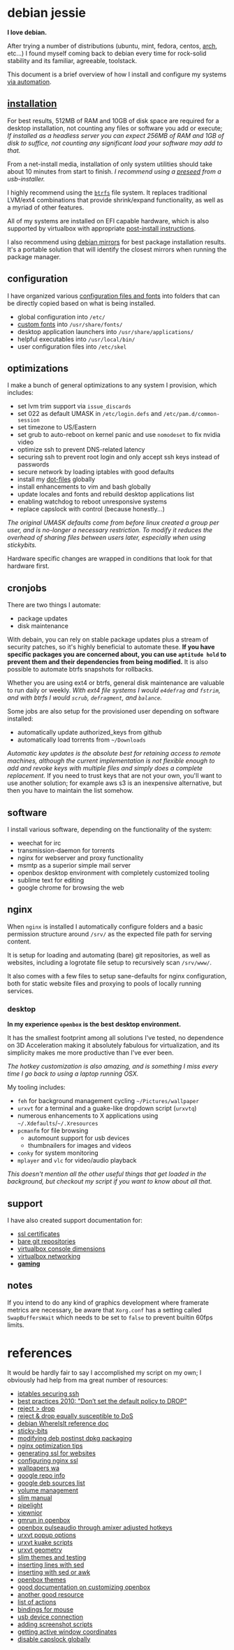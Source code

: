 
# debian jessie

**I love debian.**

After trying a number of distributions (ubuntu, mint, fedora, centos, [arch](../arch/readme.md), etc...) I found myself coming back to debian every time for rock-solid stability and its familiar, agreeable, toolstack.

This document is a brief overview of how I install and configure my systems [via automation](jessie.sh).


## [installation](#)

For best results, 512MB of RAM and 10GB of disk space are required for a desktop installation, not counting any files or software you add or execute; _If installed as a headless server you can expect 256MB of RAM and 1GB of disk to suffice, not counting any significant load your software may add to that._

From a net-install media, installation of only system utilities should take about 10 minutes from start to finish.  _I recommend using a [preseed](#) from a usb-installer._

I highly recommend using the [`btrfs`](software/btrfs.md) file system.  It replaces traditional LVM/ext4 combinations that provide shrink/expand functionality, as well as a myriad of other features.

All of my systems are installed on EFI capable hardware, which is also supported by virtualbox with appropriate [post-install instructions](virtualization/uefi-config.md).

I also recommend using [debian mirrors](http://http.debian.net/) for best package installation results.  It's a portable solution that will identify the closest mirrors when running the package manager.


## configuration

I have organized various [configuration files and fonts](data/) into folders that can be directly copied based on what is being installed.

- global configuration into `/etc/`
- [custom fonts](../software/fonts.md) into `/usr/share/fonts/`
- desktop application launchers into `/usr/share/applications/`
- helpful executables into `/usr/local/bin/`
- user configuration files into `/etc/skel`


## optimizations

I make a bunch of general optimizations to any system I provision, which includes:

- set lvm trim support via `issue_discards`
- set 022 as default UMASK in `/etc/login.defs` and `/etc/pam.d/common-session`
- set timezone to US/Eastern
- set grub to auto-reboot on kernel panic and use `nomodeset` to fix nvidia video
- optimize ssh to prevent DNS-related latency
- securing ssh to prevent root login and only accept ssh keys instead of passwords
- secure network by loading iptables with good defaults
- install my [dot-files](https://github.com/cdelorme/dot-files) globally
- install enhancements to vim and bash globally
- update locales and fonts and rebuild desktop applications list
- enabling watchdog to reboot unresponsive systems
- replace capslock with control (because honestly...)

_The original UMASK defaults come from before linux created a group per user, and is no-longer a necessary restriction.  To modify it reduces the overhead of sharing files between users later, especially when using stickybits._

Hardware specific changes are wrapped in conditions that look for that hardware first.


## cronjobs

There are two things I automate:

- package updates
- disk maintenance

With debain, you can rely on stable package updates plus a stream of security patches, so it's highly beneficial to automate these.  **If you have specific packages you are concerned about, you can use `aptitude hold` to prevent them and their dependencies from being modified.**  It is also possible to automate btrfs snapshots for rollbacks.

Whether you are using ext4 or btrfs, general disk maintenance are valuable to run daily or weekly.  _With ext4 file systems I would `e4defrag` and `fstrim`, and with btrfs I would `scrub`, `defragment`, and `balance`._

Some jobs are also setup for the provisioned user depending on software installed:

- automatically update authorized_keys from github
- automatically load torrents from `~/Downloads`

_Automatic key updates is the absolute best for retaining access to remote machines, although the current implementation is not flexible enough to add and revoke keys with multiple files and simply does a complete replacement._  If you need to trust keys that are not your own, you'll want to use another solution; for example aws s3 is an inexpensive alternative, but then you have to maintain the list somehow.


## software

I install various software, depending on the functionality of the system:

- weechat for irc
- transmission-daemon for torrents
- nginx for webserver and proxy functionality
- msmtp as a superior simple mail server
- openbox desktop environment with completely customized tooling
- sublime text for editing
- google chrome for browsing the web


## nginx

When `nginx` is installed I automatically configure folders and a basic permission structure around `/srv/` as the expected file path for serving content.

It is setup for loading and automating (bare) git repositories, as well as websites, including a logrotate file setup to recursively scan `/srv/www/`.

It also comes with a few files to setup sane-defaults for nginx configuration, both for static website files and proxying to pools of locally running services.


### desktop

**In my experience `openbox` is the best desktop environment.**

It has the smallest footprint among all solutions I've tested, no dependence on 3D Acceleration making it absolutely fabulous for virtualization, and its simplicity makes me more productive than I've ever been.

_The hotkey customization is also amazing, and is something I miss every time I go back to using a laptop running OSX._

My tooling includes:

- `feh` for background management cycling `~/Pictures/wallpaper`
- `urxvt` for a terminal and a guake-like dropdown script (`urxvtq`)
- numerous enhancements to X applications using `~/.Xdefaults`/`~/.Xresources`
- `pcmanfm` for file browsing
	- automount support for usb devices
	- thumbnailers for images and videos
- `conky` for system monitoring
- `mplayer` and `vlc` for video/audio playback

_This doesn't mention all the other useful things that get loaded in the background, but checkout my script if you want to know about all that._


## support

I have also created support documentation for:

- [ssl certificates](software/ssl-certificates.md)
- [bare git repositories](software/bare-git-repositories.md)
- [virtualbox console dimensions](software/grub-vm-resolution.md)
- [virtualbox networking](virtualization/virtual-network-adapters.md)
- **[gaming](gaming/)**


## notes

If you intend to do any kind of graphics development where framerate metrics are necessary, be aware that `Xorg.conf` has a setting called `SwapBuffersWait` which needs to be set to `false` to prevent builtin 60fps limits.


# references

It would be hardly fair to say I accomplished my script on my own; I obviously had help from ma great number of resources:

- [iptables securing ssh](http://www.rackaid.com/blog/how-to-block-ssh-brute-force-attacks/)
- [best practices 2010: "Don’t set the default policy to DROP"](http://major.io/2010/04/12/best-practices-iptables/)
- [reject > drop](http://unix.stackexchange.com/questions/109459/is-it-better-to-set-j-reject-or-j-drop-in-iptables)
- [reject & drop equally susceptible to DoS](http://www.linuxquestions.org/questions/linux-security-4/drop-vs-reject-685942/)
- [debian WhereIsIt reference doc](https://wiki.debian.org/WhereIsIt)
- [sticky-bits](http://unix.stackexchange.com/questions/64126/why-does-chmod-1777-and-chmod-3777-both-set-the-sticky-bit)
- [modifying deb postinst dpkg packaging](https://yeupou.wordpress.com/2012/07/21/modifying-preinst-and-postinst-scripts-before-installing-a-package-with-dpkg/)
- [nginx optimization tips](http://tweaked.io/guide/nginx/)
- [generating ssl for websites](https://www.digitalocean.com/community/tutorials/how-to-create-a-ssl-certificate-on-nginx-for-ubuntu-12-04)
- [configuring nginx ssl](https://www.digicert.com/ssl-certificate-installation-nginx.htm)
- [wallpapers wa](http://wallpaperswa.com/)
- [google repo info](https://www.google.com/linuxrepositories/)
- [google deb sources list](https://sites.google.com/site/mydebiansourceslist/)
- [volume management](http://urukrama.wordpress.com/2007/12/19/managing-sound-volumes-in-openbox/)
- [slim manual](http://slim.berlios.de/manual.php)
- [pipelight](https://launchpad.net/pipelight)
- [viewnior](https://github.com/xsisqox/Viewnior)
- [gmrun in openbox](http://naniland.wordpress.com/2011/10/25/alt-f2-on-openbox/)
- [openbox pulseaudio through amixer adjusted hotkeys](https://wiki.archlinux.org/index.php/openbox#Pulseaudio)
- [urxvt popup options](https://bbs.archlinux.org/viewtopic.php?id=57202)
- [urxvt kuake scripts](https://bbs.archlinux.org/viewtopic.php?id=71789&p=1)
- [urxvt geometry](https://bbs.archlinux.org/viewtopic.php?id=72515)
- [slim themes and testing](https://wiki.archlinux.org/index.php/SLiM#Theming)
- [inserting lines with sed](http://unix.stackexchange.com/questions/35201/how-to-insert-a-line-into-text-document-right-before-line-containing-some-text-i)
- [inserting with sed or awk](http://www.theunixschool.com/2012/06/insert-line-before-or-after-pattern.html)
- [openbox themes](http://capn-damo.deviantart.com/gallery/37736739/Openbox)
- [good documentation on customizing openbox](http://melp.nl/2011/01/10-must-have-key-and-mouse-binding-configs-in-openbox/)
- [another good resource](http://openbox.org/wiki/Help:Configuration)
- [list of actions](http://openbox.org/wiki/Help:Actions)
- [bindings for mouse](http://openbox.org/wiki/Help:Bindings#Mouse_bindings)
- [usb device connection](https://www.ab9il.net/linux/pcmanfm-usb-mount.html)
- [adding screenshot scripts](https://wiki.archlinux.org/index.php/Taking_a_screenshot)
- [getting active window coordinates](http://unix.stackexchange.com/questions/14159/how-do-i-find-the-window-dimensions-and-position-accurately-including-decoration)
- [disable capslock globally](http://emacswiki.org/emacs/MovingTheCtrlKey#toc9)
